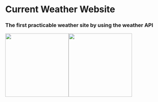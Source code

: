 # Current Weather Website
### The first practicable weather site by using the weather API
<img src="https://www.fstyle67.com/Fstyle67/m14_img/01.png" height="200px"><img src="https://www.fstyle67.com/Fstyle67/m14_img/02.png" height="200px">
